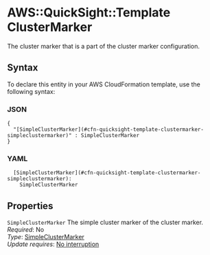 # AWS::QuickSight::Template ClusterMarker<a name="aws-properties-quicksight-template-clustermarker"></a>

The cluster marker that is a part of the cluster marker configuration\.

## Syntax<a name="aws-properties-quicksight-template-clustermarker-syntax"></a>

To declare this entity in your AWS CloudFormation template, use the following syntax:

### JSON<a name="aws-properties-quicksight-template-clustermarker-syntax.json"></a>

```
{
  "[SimpleClusterMarker](#cfn-quicksight-template-clustermarker-simpleclustermarker)" : SimpleClusterMarker
}
```

### YAML<a name="aws-properties-quicksight-template-clustermarker-syntax.yaml"></a>

```
  [SimpleClusterMarker](#cfn-quicksight-template-clustermarker-simpleclustermarker):
    SimpleClusterMarker
```

## Properties<a name="aws-properties-quicksight-template-clustermarker-properties"></a>

`SimpleClusterMarker` <a name="cfn-quicksight-template-clustermarker-simpleclustermarker"></a>
The simple cluster marker of the cluster marker\.  
_Required_: No  
_Type_: [SimpleClusterMarker](aws-properties-quicksight-template-simpleclustermarker.md)  
_Update requires_: [No interruption](https://docs.aws.amazon.com/AWSCloudFormation/latest/UserGuide/using-cfn-updating-stacks-update-behaviors.html#update-no-interrupt)

